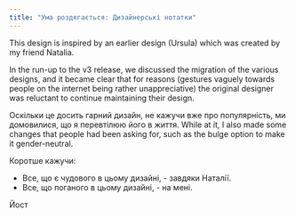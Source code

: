 ```yaml
---
title: "Ума роздягається: Дизайнерські нотатки"
---
```


This design is inspired by an earlier design (Ursula) which was created by my friend Natalia.

In the run-up to the v3 release, we discussed the migration of the various designs, and it became clear that for reasons (gestures vaguely towards people on the internet being rather unappreciative) the original designer was reluctant to continue maintaining their design.

Оскільки це досить гарний дизайн, не кажучи вже про популярність, ми домовилися, що я перевтілюю його в життя. While at it, I also made some changes that people had been asking for, such as the bulge option to make it gender-neutral.

Коротше кажучи:

- Все, що є чудового в цьому дизайні, - завдяки Наталії.
- Все, що поганого в цьому дизайні, - на мені.

Йост

